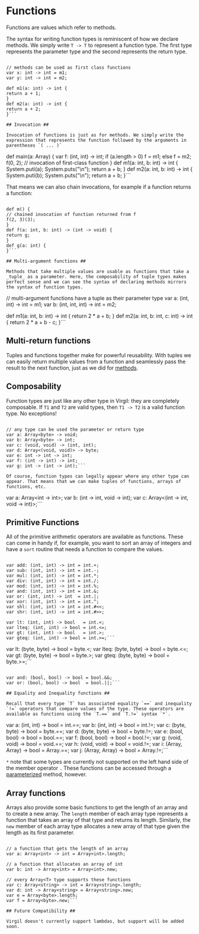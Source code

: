 # Functions #

Functions are values which refer to methods.

The syntax for writing function types is reminiscent of how we declare methods. We simply write `T -> T` to represent a function type. The first type represents the parameter type and the second represents the return type.

```

// methods can be used as first class functions
var x: int -> int = m1;
var y: int -> int = m2;

def m1(a: int) -> int {
return a + 1;
}
def m2(a: int) -> int {
return a + 2;
}```

## Invocation ##

Invocation of functions is just as for methods. We simply write the expression that represents the function followed by the arguments in parentheses `( ... )`

```

def main(a: Array<string>) {
var f: (int, int) -> int;
if (a.length > 0) f = m1;
else f = m2;
f(0, 2); // invocation of first-class function
}
def m1(a: int, b: int) -> int {
System.puti(a);
System.puts("\n");
return a + b;
}
def m2(a: int, b: int) -> int {
System.puti(b);
System.puts("\n");
return a + b;
}```

That means we can also chain invocations, for example if a function returns a function:

```

def m() {
// chained invocation of function returned from f
f(2, 3)(3);
}
def f(a: int, b: int) -> (int -> void) {
return g;
}
def g(a: int) {
}```

## Multi-argument functions ##

Methods that take multiple values are usable as functions that take a _tuple_ as a parameter. Here, the composability of tuple types makes perfect sense and we can see the syntax of declaring methods mirrors the syntax of function types.

```

// multi-argument functions have a tuple as their parameter type
var a: (int, int) -> int = m1;
var b: (int, int, int) -> int = m2;

def m1(a: int, b: int) -> int {
return 2 * a + b;
}
def m2(a: int, b: int, c: int) -> int {
return 2 * a + b - c;
}```

## Multi-return functions ##

Tuples and functions together make for powerful reusability. With tuples we can easily return multiple values from a function and seamlessly pass the result to the next function, just as we did for [methods](TutorialTuplesAndMethods.md).

## Composability ##

Function types are just like any other type in Virgil: they are completely composable. If `T1` and `T2` are valid types, then `T1 -> T2` is a valid function type. No exceptions!

```

// any type can be used the parameter or return type
var a: Array<byte> -> void;
var b: Array<byte> -> int;
var c: (void, void) -> (int, int);
var d: Array<(void, void)> -> byte;
var e: int -> int -> int;
var f: (int -> int) -> int;
var g: int -> (int -> int);```

Of course, function types can legally appear where any other type can appear. That means that we can make tuples of functions, arrays of functions, etc.

```

var a: Array<int -> int>;
var b: (int -> int, void -> int);
var c: Array<(int -> int, void -> int)>;```

## Primitive Functions ##

All of the primitive arithmetic operators are available as functions. These can come in handy if, for example, you want to sort an array of integers and have a `sort` routine that needs a function to compare the values.

```

var add: (int, int) -> int = int.+;
var sub: (int, int) -> int = int.-;
var mul: (int, int) -> int = int.*;
var div: (int, int) -> int = int./;
var mod: (int, int) -> int = int.%;
var and: (int, int) -> int = int.&;
var or: (int, int) -> int  = int.|;
var xor: (int, int) -> int = int.^;
var shl: (int, int) -> int = int.#<<;
var shr: (int, int) -> int = int.#>>;

var lt: (int, int) -> bool   = int.<;
var lteq: (int, int) -> bool = int.<=;
var gt: (int, int) -> bool   = int.>;
var gteq: (int, int) -> bool = int.>=;```

```

var lt: (byte, byte) -> bool   = byte.<;
var lteq: (byte, byte) -> bool = byte.<=;
var gt: (byte, byte) -> bool   = byte.>;
var gteq: (byte, byte) -> bool = byte.>=;```

```

var and: (bool, bool) -> bool = bool.&&;
var or: (bool, bool) -> bool  = bool.||;```

## Equality and Inequality functions ##

Recall that every type `T` has associated equality `==` and inequality `!=` operators that compare values of the type. These operators are available as functions using the `T.==` and `T.!=` syntax `*`.

```

var a: (int, int) -> bool = int.==;
var b: (int, int) -> bool = int.!=;
var c: (byte, byte) -> bool = byte.==;
var d: (byte, byte) -> bool = byte.!=;
var e: (bool, bool) -> bool = bool.==;
var f: (bool, bool) -> bool = bool.!=;
var g: (void, void) -> bool = void.==;
var h: (void, void) -> bool = void.!=;
var i: (Array<byte>, Array<byte>) -> bool = Array<byte>.==;
var j: (Array<byte>, Array<byte>) -> bool = Array<byte>.!=;```

`*` note that some types are currently not supported on the left hand side of the member operator `.` These functions can be accessed through a [parameterized](TutorialTypeparams.md) method, however.

## Array functions ##

Arrays also provide some basic functions to get the length of an array and to create a new array. The `length` member of each array type represents a function that takes an array of that type and returns its length. Similarly, the `new` member of each array type allocates a new array of that type given the length as its first parameter.

```

// a function that gets the length of an array
var a: Array<int> -> int = Array<int>.length;

// a function that allocates an array of int
var b: int -> Array<int> = Array<int>.new;

// every Array<T> type supports these functions
var c: Array<string> -> int = Array<string>.length;
var d: int -> Array<string> = Array<string>.new;
var e = Array<byte>.length;
var f = Array<byte>.new;```

## Future Compatibility ##

Virgil doesn't currently support lambdas, but support will be added soon.